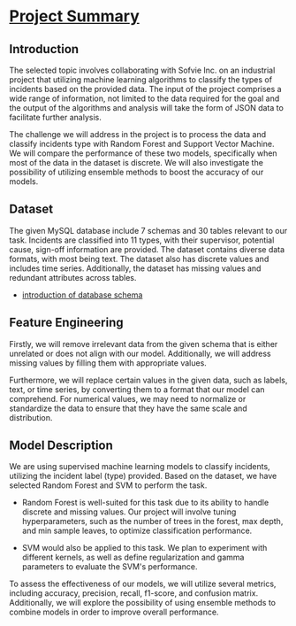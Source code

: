 # [Project Summary](https://docs.google.com/presentation/d/1krx4c0BcLJ1fHRKvQihBJcpjJOO7cpECJzU_XZV4w7Y/edit?usp=sharing)
## Introduction
The selected topic involves collaborating with Sofvie Inc. on an industrial project that utilizing machine learning algorithms to classify the types of incidents based on the provided data.  The input of the project comprises a wide range of information, not limited to the data required for the goal and the output of the algorithms and analysis will take the form of JSON data to facilitate further analysis.

The challenge we will address in the project is to process the data and classify incidents type with Random Forest and Support Vector Machine. We will compare the performance of these two models, specifically when most of the data in the dataset is discrete. We will also investigate the possibility of utilizing ensemble methods to boost the accuracy of our models.

## Dataset
The given MySQL database include 7 schemas and 30 tables relevant to our task. Incidents are classified into 11 types, with their supervisor, potential cause, sign-off information are provided.
The dataset contains diverse data formats, with most being text. The dataset also has discrete values and includes time series. Additionally, the dataset has missing values and redundant attributes across tables.

- [introduction of database schema](documents/database_schema.md)
## Feature Engineering
Firstly, we will remove irrelevant data from the given schema that is either unrelated or does not align with our model. Additionally, we will address missing values by filling them with appropriate values.

Furthermore, we will replace certain values in the given data, such as labels, text, or time series, by converting them to a format that our model can comprehend. For numerical values, we may need to normalize or standardize the data to ensure that they have the same scale and distribution.
## Model Description
We are using supervised machine learning models to classify incidents, utilizing the incident label (type) provided. Based on the dataset, we have selected Random Forest and SVM to perform the task.

- Random Forest is well-suited for this task due to its ability to handle discrete and missing values. Our project will involve tuning hyperparameters, such as the number of trees in the forest, max depth, and min sample leaves, to optimize classification performance.

- SVM would also be applied to this task. We plan to experiment with different kernels, as well as define regularization and gamma parameters to evaluate the SVM's performance.

To assess the effectiveness of our models, we will utilize several metrics, including accuracy, precision, recall, f1-score, and confusion matrix. Additionally, we will explore the possibility of using ensemble methods to combine models in order to improve overall performance.
